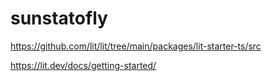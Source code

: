 # sunstatofly

https://github.com/lit/lit/tree/main/packages/lit-starter-ts/src

https://lit.dev/docs/getting-started/
